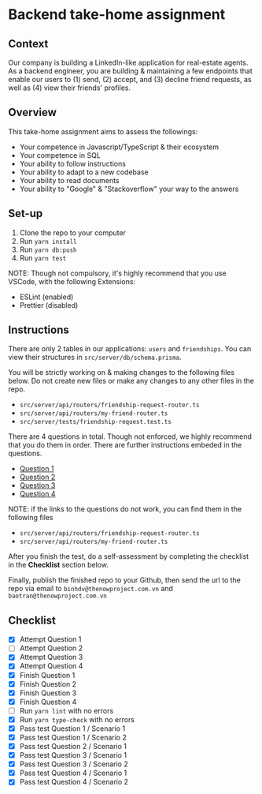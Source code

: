 # Backend take-home assignment

## Context

Our company is building a LinkedIn-like application for real-estate agents. As
a backend engineer, you are building & maintaining a few endpoints that enable
our users to (1) send, (2) accept, and (3) decline friend requests, as well as
(4) view their friends' profiles.


## Overview

This take-home assignment aims to assess the followings:
  - Your competence in Javascript/TypeScript & their ecosystem
  - Your competence in SQL
  - Your ability to follow instructions
  - Your ability to adapt to a new codebase
  - Your ability to read documents
  - Your ability to "Google" & "Stackoverflow" your way to the answers


## Set-up

  1. Clone the repo to your computer
  2. Run `yarn install`
  3. Run `yarn db:push`
  4. Run `yarn test`

NOTE: Though not compulsory, it's highly recommend that you use VSCode, with
the following Extensions:

  - ESLint (enabled)
  - Prettier (disabled)


## Instructions

There are only 2 tables in our applications: `users` and `friendships`. You can
view their structures in `src/server/db/schema.prisma`.

You will be strictly working on & making changes to the following files below.
Do not create new files or make any changes to any other files in the repo.

  - `src/server/api/routers/friendship-request-router.ts`
  - `src/server/api/routers/my-friend-router.ts`
  - `src/server/tests/friendship-request.test.ts`


There are 4 questions in total. Though not enforced, we highly recommend that
you do them in order. There are further instructions embeded in the questions.

  - [Question 1](https://github.com/TheNowProject/backend-take-home-assignment/blob/main/src/server/api/routers/friendship-request-router.ts#L98)
  - [Question 2](https://github.com/TheNowProject/backend-take-home-assignment/blob/main/src/server/api/routers/friendship-request-router.ts#L128)
  - [Question 3](https://github.com/TheNowProject/backend-take-home-assignment/blob/main/src/server/api/routers/friendship-request-router.ts#L69)
  - [Question 4](https://github.com/TheNowProject/backend-take-home-assignment/blob/main/src/server/api/routers/my-friend-router.ts#L25)

NOTE: if the links to the questions do not work, you can find them in the
following files

  - `src/server/api/routers/friendship-request-router.ts`
  - `src/server/api/routers/my-friend-router.ts`

After you finish the test, do a self-assessment by completing the checklist
in the **Checklist** section below.

Finally, publish the finished repo to your Github, then send the url
to the repo via email to `binhdv@thenowproject.com.vn` and
`baotran@thenowproject.com.vn`



## Checklist

  - [x] Attempt Question 1
  - [ ] Attempt Question 2
  - [x] Attempt Question 3
  - [x] Attempt Question 4
  - [x] Finish Question 1
  - [x] Finish Question 2
  - [x] Finish Question 3
  - [x] Finish Question 4
  - [ ] Run `yarn lint` with no errors
  - [x] Run `yarn type-check` with no errors
  - [x] Pass test Question 1 / Scenario 1
  - [x] Pass test Question 1 / Scenario 2
  - [x] Pass test Question 2 / Scenario 1
  - [x] Pass test Question 3 / Scenario 1
  - [x] Pass test Question 3 / Scenario 2
  - [x] Pass test Question 4 / Scenario 1
  - [x] Pass test Question 4 / Scenario 2
